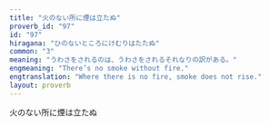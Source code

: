 ```yaml
---
title: "火のない所に煙は立たぬ"
proverb_id: "97"
id: "97"
hiragana: "ひのないところにけむりはたたぬ"
common: "3"
meaning: "うわさをされるのは、うわさをされるそれなりの訳がある。"
engmeaning: "There’s no smoke without fire."
engtranslation: "Where there is no fire, smoke does not rise."
layout: proverb
---
```


火のない所に煙は立たぬ
